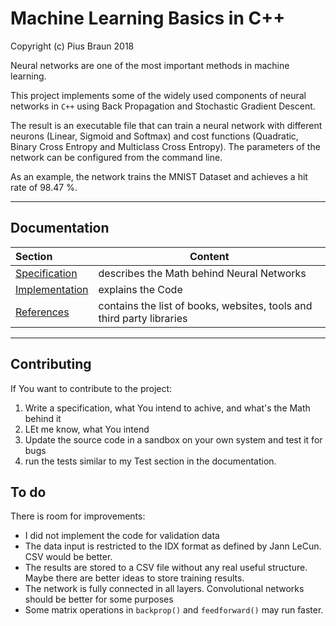 # Machine Learning Basics in C++

Copyright (c) Pius Braun 2018

Neural networks are one of the most important methods in machine learning.

This project implements some of the widely used components of neural networks in `C++` using Back Propagation and Stochastic Gradient Descent. 

The result is an executable file that can train a neural network with different neurons (Linear, Sigmoid and Softmax) and cost functions (Quadratic, Binary Cross Entropy and Multiclass Cross Entropy). The parameters of the network can be configured from the command line.

As an example, the network trains the MNIST Dataset and achieves a hit rate of 98.47 %.

-----



## Documentation

| Section                                | Content                                                      |
| :------------------------------------- | ------------------------------------------------------------ |
| [Specification](docs/Specification.md) | describes the Math behind Neural Networks                    |
| [Implementation](Implementation.md)    | explains the Code                                            |
| [References](docs/References.md)       | contains the list of books, websites, tools and third party libraries |

-----



## Contributing

If You want to contribute to the project:

1. Write a specification, what You intend to achive, and what's the Math behind it
2. LEt me know, what You intend
3. Update the source code in a sandbox on your own system and test it for bugs
4. run the tests similar to my Test section in the documentation.



## To do

There is room for improvements:

- I did not implement the code for validation data
- The data input is restricted to the IDX format as defined by Jann LeCun. CSV would be better.
- The results are stored to a CSV file without any real useful structure. Maybe there are better ideas to store training results.
- The network is fully connected in all layers. Convolutional networks should be better for some purposes
- Some matrix operations in `backprop()` and `feedforward()` may run faster.





